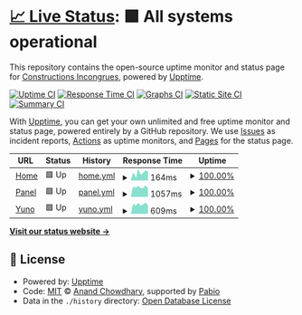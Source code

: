 # [📈 Live Status](https://www.pastis-hosting.net): <!--live status--> **🟩 All systems operational**

This repository contains the open-source uptime monitor and status page for [Constructions Incongrues](https://constructions-incongrues.net), powered by [Upptime](https://github.com/upptime/upptime).

[![Uptime CI](https://github.com/constructions-incongrues/status-pastis/workflows/Uptime%20CI/badge.svg)](https://github.com/constructions-incongrues/status-pastis/actions?query=workflow%3A%22Uptime+CI%22)
[![Response Time CI](https://github.com/constructions-incongrues/status-pastis/workflows/Response%20Time%20CI/badge.svg)](https://github.com/constructions-incongrues/status-pastis/actions?query=workflow%3A%22Response+Time+CI%22)
[![Graphs CI](https://github.com/constructions-incongrues/status-pastis/workflows/Graphs%20CI/badge.svg)](https://github.com/constructions-incongrues/status-pastis/actions?query=workflow%3A%22Graphs+CI%22)
[![Static Site CI](https://github.com/constructions-incongrues/status-pastis/workflows/Static%20Site%20CI/badge.svg)](https://github.com/constructions-incongrues/status-pastis/actions?query=workflow%3A%22Static+Site+CI%22)
[![Summary CI](https://github.com/constructions-incongrues/status-pastis/workflows/Summary%20CI/badge.svg)](https://github.com/constructions-incongrues/status-pastis/actions?query=workflow%3A%22Summary+CI%22)

With [Upptime](https://upptime.js.org), you can get your own unlimited and free uptime monitor and status page, powered entirely by a GitHub repository. We use [Issues](https://github.com/constructions-incongrues/status-pastis/issues) as incident reports, [Actions](https://github.com/constructions-incongrues/status-pastis/actions) as uptime monitors, and [Pages](https://www.pastis-hosting.net) for the status page.

<!--start: status pages-->
<!-- This summary is generated by Upptime (https://github.com/upptime/upptime) -->
<!-- Do not edit this manually, your changes will be overwritten -->
<!-- prettier-ignore -->
| URL | Status | History | Response Time | Uptime |
| --- | ------ | ------- | ------------- | ------ |
| <img alt="" src="https://icons.duckduckgo.com/ip3/www.pastis-hosting.net.ico" height="13"> [Home](https://www.pastis-hosting.net) | 🟩 Up | [home.yml](https://github.com/constructions-incongrues/status-pastis/commits/HEAD/history/home.yml) | <details><summary><img alt="Response time graph" src="./graphs/home/response-time-week.png" height="20"> 164ms</summary><br><a href="https://www.pastis-hosting.net/history/home"><img alt="Response time 145" src="https://img.shields.io/endpoint?url=https%3A%2F%2Fraw.githubusercontent.com%2Fconstructions-incongrues%2Fstatus-pastis%2FHEAD%2Fapi%2Fhome%2Fresponse-time.json"></a><br><a href="https://www.pastis-hosting.net/history/home"><img alt="24-hour response time 151" src="https://img.shields.io/endpoint?url=https%3A%2F%2Fraw.githubusercontent.com%2Fconstructions-incongrues%2Fstatus-pastis%2FHEAD%2Fapi%2Fhome%2Fresponse-time-day.json"></a><br><a href="https://www.pastis-hosting.net/history/home"><img alt="7-day response time 164" src="https://img.shields.io/endpoint?url=https%3A%2F%2Fraw.githubusercontent.com%2Fconstructions-incongrues%2Fstatus-pastis%2FHEAD%2Fapi%2Fhome%2Fresponse-time-week.json"></a><br><a href="https://www.pastis-hosting.net/history/home"><img alt="30-day response time 171" src="https://img.shields.io/endpoint?url=https%3A%2F%2Fraw.githubusercontent.com%2Fconstructions-incongrues%2Fstatus-pastis%2FHEAD%2Fapi%2Fhome%2Fresponse-time-month.json"></a><br><a href="https://www.pastis-hosting.net/history/home"><img alt="1-year response time 145" src="https://img.shields.io/endpoint?url=https%3A%2F%2Fraw.githubusercontent.com%2Fconstructions-incongrues%2Fstatus-pastis%2FHEAD%2Fapi%2Fhome%2Fresponse-time-year.json"></a></details> | <details><summary><a href="https://www.pastis-hosting.net/history/home">100.00%</a></summary><a href="https://www.pastis-hosting.net/history/home"><img alt="All-time uptime 100.00%" src="https://img.shields.io/endpoint?url=https%3A%2F%2Fraw.githubusercontent.com%2Fconstructions-incongrues%2Fstatus-pastis%2FHEAD%2Fapi%2Fhome%2Fuptime.json"></a><br><a href="https://www.pastis-hosting.net/history/home"><img alt="24-hour uptime 100.00%" src="https://img.shields.io/endpoint?url=https%3A%2F%2Fraw.githubusercontent.com%2Fconstructions-incongrues%2Fstatus-pastis%2FHEAD%2Fapi%2Fhome%2Fuptime-day.json"></a><br><a href="https://www.pastis-hosting.net/history/home"><img alt="7-day uptime 100.00%" src="https://img.shields.io/endpoint?url=https%3A%2F%2Fraw.githubusercontent.com%2Fconstructions-incongrues%2Fstatus-pastis%2FHEAD%2Fapi%2Fhome%2Fuptime-week.json"></a><br><a href="https://www.pastis-hosting.net/history/home"><img alt="30-day uptime 100.00%" src="https://img.shields.io/endpoint?url=https%3A%2F%2Fraw.githubusercontent.com%2Fconstructions-incongrues%2Fstatus-pastis%2FHEAD%2Fapi%2Fhome%2Fuptime-month.json"></a><br><a href="https://www.pastis-hosting.net/history/home"><img alt="1-year uptime 100.00%" src="https://img.shields.io/endpoint?url=https%3A%2F%2Fraw.githubusercontent.com%2Fconstructions-incongrues%2Fstatus-pastis%2FHEAD%2Fapi%2Fhome%2Fuptime-year.json"></a></details>
| <img alt="" src="https://icons.duckduckgo.com/ip3/panel.pastis-hosting.net.ico" height="13"> [Panel](https://panel.pastis-hosting.net) | 🟩 Up | [panel.yml](https://github.com/constructions-incongrues/status-pastis/commits/HEAD/history/panel.yml) | <details><summary><img alt="Response time graph" src="./graphs/panel/response-time-week.png" height="20"> 1057ms</summary><br><a href="https://www.pastis-hosting.net/history/panel"><img alt="Response time 1112" src="https://img.shields.io/endpoint?url=https%3A%2F%2Fraw.githubusercontent.com%2Fconstructions-incongrues%2Fstatus-pastis%2FHEAD%2Fapi%2Fpanel%2Fresponse-time.json"></a><br><a href="https://www.pastis-hosting.net/history/panel"><img alt="24-hour response time 1392" src="https://img.shields.io/endpoint?url=https%3A%2F%2Fraw.githubusercontent.com%2Fconstructions-incongrues%2Fstatus-pastis%2FHEAD%2Fapi%2Fpanel%2Fresponse-time-day.json"></a><br><a href="https://www.pastis-hosting.net/history/panel"><img alt="7-day response time 1057" src="https://img.shields.io/endpoint?url=https%3A%2F%2Fraw.githubusercontent.com%2Fconstructions-incongrues%2Fstatus-pastis%2FHEAD%2Fapi%2Fpanel%2Fresponse-time-week.json"></a><br><a href="https://www.pastis-hosting.net/history/panel"><img alt="30-day response time 1099" src="https://img.shields.io/endpoint?url=https%3A%2F%2Fraw.githubusercontent.com%2Fconstructions-incongrues%2Fstatus-pastis%2FHEAD%2Fapi%2Fpanel%2Fresponse-time-month.json"></a><br><a href="https://www.pastis-hosting.net/history/panel"><img alt="1-year response time 1117" src="https://img.shields.io/endpoint?url=https%3A%2F%2Fraw.githubusercontent.com%2Fconstructions-incongrues%2Fstatus-pastis%2FHEAD%2Fapi%2Fpanel%2Fresponse-time-year.json"></a></details> | <details><summary><a href="https://www.pastis-hosting.net/history/panel">100.00%</a></summary><a href="https://www.pastis-hosting.net/history/panel"><img alt="All-time uptime 99.98%" src="https://img.shields.io/endpoint?url=https%3A%2F%2Fraw.githubusercontent.com%2Fconstructions-incongrues%2Fstatus-pastis%2FHEAD%2Fapi%2Fpanel%2Fuptime.json"></a><br><a href="https://www.pastis-hosting.net/history/panel"><img alt="24-hour uptime 100.00%" src="https://img.shields.io/endpoint?url=https%3A%2F%2Fraw.githubusercontent.com%2Fconstructions-incongrues%2Fstatus-pastis%2FHEAD%2Fapi%2Fpanel%2Fuptime-day.json"></a><br><a href="https://www.pastis-hosting.net/history/panel"><img alt="7-day uptime 100.00%" src="https://img.shields.io/endpoint?url=https%3A%2F%2Fraw.githubusercontent.com%2Fconstructions-incongrues%2Fstatus-pastis%2FHEAD%2Fapi%2Fpanel%2Fuptime-week.json"></a><br><a href="https://www.pastis-hosting.net/history/panel"><img alt="30-day uptime 99.81%" src="https://img.shields.io/endpoint?url=https%3A%2F%2Fraw.githubusercontent.com%2Fconstructions-incongrues%2Fstatus-pastis%2FHEAD%2Fapi%2Fpanel%2Fuptime-month.json"></a><br><a href="https://www.pastis-hosting.net/history/panel"><img alt="1-year uptime 99.98%" src="https://img.shields.io/endpoint?url=https%3A%2F%2Fraw.githubusercontent.com%2Fconstructions-incongrues%2Fstatus-pastis%2FHEAD%2Fapi%2Fpanel%2Fuptime-year.json"></a></details>
| <img alt="" src="https://icons.duckduckgo.com/ip3/yuno.pastis-hosting.net.ico" height="13"> [Yuno](https://yuno.pastis-hosting.net) | 🟩 Up | [yuno.yml](https://github.com/constructions-incongrues/status-pastis/commits/HEAD/history/yuno.yml) | <details><summary><img alt="Response time graph" src="./graphs/yuno/response-time-week.png" height="20"> 609ms</summary><br><a href="https://www.pastis-hosting.net/history/yuno"><img alt="Response time 621" src="https://img.shields.io/endpoint?url=https%3A%2F%2Fraw.githubusercontent.com%2Fconstructions-incongrues%2Fstatus-pastis%2FHEAD%2Fapi%2Fyuno%2Fresponse-time.json"></a><br><a href="https://www.pastis-hosting.net/history/yuno"><img alt="24-hour response time 838" src="https://img.shields.io/endpoint?url=https%3A%2F%2Fraw.githubusercontent.com%2Fconstructions-incongrues%2Fstatus-pastis%2FHEAD%2Fapi%2Fyuno%2Fresponse-time-day.json"></a><br><a href="https://www.pastis-hosting.net/history/yuno"><img alt="7-day response time 609" src="https://img.shields.io/endpoint?url=https%3A%2F%2Fraw.githubusercontent.com%2Fconstructions-incongrues%2Fstatus-pastis%2FHEAD%2Fapi%2Fyuno%2Fresponse-time-week.json"></a><br><a href="https://www.pastis-hosting.net/history/yuno"><img alt="30-day response time 649" src="https://img.shields.io/endpoint?url=https%3A%2F%2Fraw.githubusercontent.com%2Fconstructions-incongrues%2Fstatus-pastis%2FHEAD%2Fapi%2Fyuno%2Fresponse-time-month.json"></a><br><a href="https://www.pastis-hosting.net/history/yuno"><img alt="1-year response time 630" src="https://img.shields.io/endpoint?url=https%3A%2F%2Fraw.githubusercontent.com%2Fconstructions-incongrues%2Fstatus-pastis%2FHEAD%2Fapi%2Fyuno%2Fresponse-time-year.json"></a></details> | <details><summary><a href="https://www.pastis-hosting.net/history/yuno">100.00%</a></summary><a href="https://www.pastis-hosting.net/history/yuno"><img alt="All-time uptime 100.00%" src="https://img.shields.io/endpoint?url=https%3A%2F%2Fraw.githubusercontent.com%2Fconstructions-incongrues%2Fstatus-pastis%2FHEAD%2Fapi%2Fyuno%2Fuptime.json"></a><br><a href="https://www.pastis-hosting.net/history/yuno"><img alt="24-hour uptime 100.00%" src="https://img.shields.io/endpoint?url=https%3A%2F%2Fraw.githubusercontent.com%2Fconstructions-incongrues%2Fstatus-pastis%2FHEAD%2Fapi%2Fyuno%2Fuptime-day.json"></a><br><a href="https://www.pastis-hosting.net/history/yuno"><img alt="7-day uptime 100.00%" src="https://img.shields.io/endpoint?url=https%3A%2F%2Fraw.githubusercontent.com%2Fconstructions-incongrues%2Fstatus-pastis%2FHEAD%2Fapi%2Fyuno%2Fuptime-week.json"></a><br><a href="https://www.pastis-hosting.net/history/yuno"><img alt="30-day uptime 100.00%" src="https://img.shields.io/endpoint?url=https%3A%2F%2Fraw.githubusercontent.com%2Fconstructions-incongrues%2Fstatus-pastis%2FHEAD%2Fapi%2Fyuno%2Fuptime-month.json"></a><br><a href="https://www.pastis-hosting.net/history/yuno"><img alt="1-year uptime 100.00%" src="https://img.shields.io/endpoint?url=https%3A%2F%2Fraw.githubusercontent.com%2Fconstructions-incongrues%2Fstatus-pastis%2FHEAD%2Fapi%2Fyuno%2Fuptime-year.json"></a></details>

<!--end: status pages-->

[**Visit our status website →**](https://www.pastis-hosting.net)

## 📄 License

- Powered by: [Upptime](https://github.com/upptime/upptime)
- Code: [MIT](./LICENSE) © [Anand Chowdhary](https://anandchowdhary.com), supported by [Pabio](https://pabio.com)
- Data in the `./history` directory: [Open Database License](https://opendatacommons.org/licenses/odbl/1-0/)
